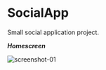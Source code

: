 # SocialApp
Small social application project.

_**Homescreen**_

![screenshot-01](https://user-images.githubusercontent.com/37879134/104187213-af902900-5441-11eb-9e00-b69b9c8a2767.jpg)
